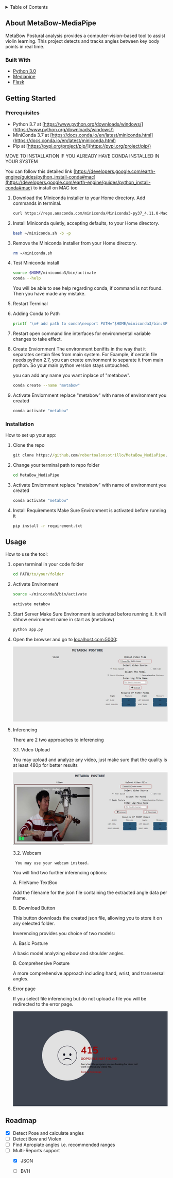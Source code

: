 <!-- TABLE OF CONTENTS -->
<details>
  <summary>Table of Contents</summary>
  <ol>
    <li>
      <a href="#about-the-project">About The Project</a>
      <ul>
        <li><a href="#built-with">Built With</a></li>
      </ul>
    </li>
    <li>
      <a href="#getting-started">Getting Started</a>
      <ul>
        <li><a href="#prerequisites">Prerequisites</a></li>
        <li><a href="#installation">Installation</a></li>
      </ul>
    </li>
    <li><a href="#usage">Usage</a></li>
    <li><a href="#roadmap">Roadmap</a></li>
  </ol>
</details>



<!-- ABOUT THE PROJECT -->
## About MetaBow-MediaPipe

MetaBow Postural analysis provides a computer-vision-based tool to assist violin learning. This project detects and tracks angles between key body points in real time. 


### Built With

* [Python 3.0](https://docs.python.org/3.0/)
* [Mediapipe](https://google.github.io/mediapipe/)
* [Flask](https://flask.palletsprojects.com/en/2.1.x/)


<!-- GETTING STARTED -->
## Getting Started

### Prerequisites

* Python 3.7 at [https://www.python.org/downloads/windows/](https://www.python.org/downloads/windows/)
* MiniConda 3.7 at [https://docs.conda.io/en/latest/miniconda.html](https://docs.conda.io/en/latest/miniconda.html)
* Pip at [https://pypi.org/project/pip/](https://pypi.org/project/pip/)

MOVE TO INSTALLATION IF YOU ALREADY HAVE CONDA INSTALLED IN YOUR SYSTEM

You can follow this detailed link [https://developers.google.com/earth-engine/guides/python_install-conda#mac](https://developers.google.com/earth-engine/guides/python_install-conda#mac)  to install on MAC too

1. Download the Miniconda installer to your Home directory. Add commands in terminal.
   ```sh
   curl https://repo.anaconda.com/miniconda/Miniconda3-py37_4.11.0-MacOSX-x86_64.sh -o ~/miniconda.sh
   ```
2. Install Miniconda quietly, accepting defaults, to your Home directory.
   ```sh
   bash ~/miniconda.sh -b -p
   ```
3. Remove the Miniconda installer from your Home directory.
   ```sh
   rm ~/miniconda.sh
   ```
4. Test Miniconda install
   ```sh
   source $HOME/miniconda3/bin/activate
   conda --help
   ```
   You will be able to see help regarding conda, if command is not found. Then you have made any mistake. 
   
5. Restart Terminal

6. Adding Conda to Path
   ```sh
   printf '\n# add path to conda\nexport PATH="$HOME/miniconda3/bin:$PATH"\n' >> ~/.bashrc
   ```
7. Restart open command line interfaces for environmental variable changes to take effect.

8. Create Enviornment
   The environment benifits in the way that it separates certain files from main system. For Example, if ceratin file needs python 2.7, you can create environment to      separate it from main python. So your main python version stays untouched.
   
   you can add any name you want inplace of "metabow". 
   ```sh
   conda create --name "metabow"
   ```
9. Activate Enviornment
   replace "metabow" with name of environment you created
   ```sh
   conda activate "metabow"
   ``` 
 
### Installation

How to set up your app:

1. Clone the repo
   ```cmd
   git clone https://github.com/robertoalonsotrillo/MetaBow_MediaPipe.git
   ```
2. Change your terminal path to repo folder
   ```cmd
   cd MetaBow_MediaPipe
   ```
4. Activate Enviornment
   replace "metabow" with name of environment you created
   ```sh
   conda activate "metabow"
   ```
5. Install Requirements
   Make Sure Environment is activated before running it
   ```cmd
   pip install -r requirement.txt
   ```

<!-- USAGE EXAMPLES -->
## Usage

How to use the tool: 

1. open terminal in your code folder
   ```cmd
   cd PATH/to/your/folder
   ```

2. Activate Environment
   ```sh
   source ~/miniconda3/bin/activate
   ```
   
   ```cmd
   activate metabow
   ```
3. Start Server
   Make Sure Environment is activated before running it. It will shhow environment name in start as (metabow)
   ```cmd
   python app.py
   ```
4. Open the browser and go to [localhost.com:5000](http://localhost.com:5000):
   
   ![HomePage](https://github.com/robertoalonsotrillo/MetaBow_MediaPipe/blob/main/github_readme_images/HomePage.JPG?raw=true)
   
4. Inferencing 
   
   There are 2 two approaches to inferencing
   
   3.1. Video Upload
   
   You may upload and analyze any video, just make sure that the quality is at least 480p for better results 
        
   ![Inferencing](https://github.com/robertoalonsotrillo/MetaBow_MediaPipe/blob/main/github_readme_images/inferencing.JPG?raw=true)
        
   3.2. Webcam
   
        You may use your webcam instead.
   
   You will find two further inferencing options:
   
   A.   FileName TextBox
   
   Add the filename for the json file containing the extracted angle data per frame.
        
   B.   Download Button
   
   This button downloads the created json file, allowing you to store it on any selected folder. 
        
   Inverencing provides you choice of two models:
   
   A.   Basic Posture
   
   A basic model analyzing elbow and shoulder angles.
   
   B.   Comprehensive Posture
   
   A more comprehensive approach including hand, wrist, and transversal angles. 
   
5. Error page

   If you select file inferencing but do not upload a file you will be redirected to the error page. 
   
   ![ERROR](https://github.com/robertoalonsotrillo/MetaBow_MediaPipe/blob/main/github_readme_images/error.JPG?raw=true)
   
        
<!-- ROADMAP -->
## Roadmap

- [x] Detect Pose and calculate angles
- [ ] Detect Bow and Violen
- [ ] Find Apropiate angles i.e. recommended ranges
- [ ] Multi-Reports support
    - [x] JSON
    - [ ] BVH


